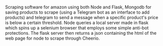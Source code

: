 Scraping software for amazon using both Node and Flask, Mongodb for saving products to scrape (using a Telegram bot as an interface to add products) and telegram to send a message when a specific product's price is below a certain threshold.
Node queries a local server made in flask which spins up a selenium browser that employs some simple anti-bot protections. The flask server then returns a json containing the html of the web page for node to scrape through Cheerio.
